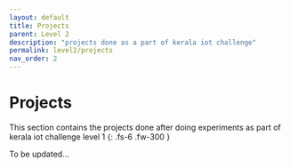 ```yaml
---
layout: default
title: Projects
parent: Level 2
description: "projects done as a part of kerala iot challenge"
permalink: level2/projects
nav_order: 2
---
```



# **Projects**

This section contains the projects done after doing experiments as part of kerala iot challenge level 1
{: .fs-6 .fw-300 }


To be updated...
<!-- ```markdown
Syntax highlighted code block

# Header 1
## Header 2
### Header 3

- Bulleted
- List

1. Numbered
2. List

**Bold** and _Italic_ and `Code` text

[Link](url) and ![Image](src)
``` -->